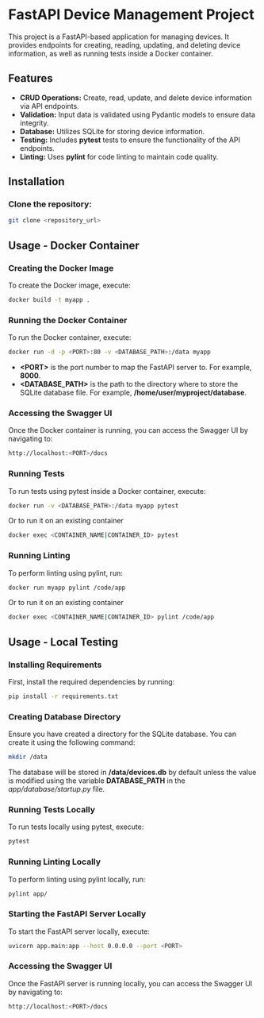 # FastAPI Device Management Project

This project is a FastAPI-based application for managing devices.
It provides endpoints for creating, reading, updating, and deleting device information, as well as running tests inside a Docker container.

## Features
- **CRUD Operations:** Create, read, update, and delete device information via API endpoints.
- **Validation:** Input data is validated using Pydantic models to ensure data integrity.
- **Database:** Utilizes SQLite for storing device information.
- **Testing:** Includes **pytest** tests to ensure the functionality of the API endpoints.
- **Linting:** Uses **pylint** for code linting to maintain code quality.

## Installation
### Clone the repository:

```bash
git clone <repository_url>
```

## Usage - Docker Container
### Creating the Docker Image
To create the Docker image, execute:

```bash
docker build -t myapp .
```

### Running the Docker Container
To run the Docker container, execute:

```bash
docker run -d -p <PORT>:80 -v <DATABASE_PATH>:/data myapp
```

* **\<PORT>** is the port number to map the FastAPI server to. For example, **8000**.
* **\<DATABASE_PATH>** is the path to the directory where to store the SQLite database file. For example, **/home/user/myproject/database**.

### Accessing the Swagger UI
Once the Docker container is running, you can access the Swagger UI by navigating to:

```bash
http://localhost:<PORT>/docs
```
### Running Tests
To run tests using pytest inside a Docker container, execute:
```bash
docker run -v <DATABASE_PATH>:/data myapp pytest
```

Or to run it on an existing container
```bash
docker exec <CONTAINER_NAME|CONTAINER_ID> pytest
```

### Running Linting
To perform linting using pylint, run:

```bash
docker run myapp pylint /code/app
```

Or to run it on an existing container
```bash
docker exec <CONTAINER_NAME|CONTAINER_ID> pylint /code/app
```

## Usage - Local Testing
### Installing Requirements
First, install the required dependencies by running:

```bash
pip install -r requirements.txt
```

### Creating Database Directory
Ensure you have created a directory for the SQLite database. You can create it using the following command:

```bash
mkdir /data
```

The database will be stored in **/data/devices.db** by default
unless the value is modified using the variable **DATABASE_PATH** in the *app/database/startup.py* file.

### Running Tests Locally
To run tests locally using pytest, execute:

```bash
pytest
```

### Running Linting Locally
To perform linting using pylint locally, run:

```bash
pylint app/
```

### Starting the FastAPI Server Locally
To start the FastAPI server locally, execute:

```bash
uvicorn app.main:app --host 0.0.0.0 --port <PORT>
```

### Accessing the Swagger UI
Once the FastAPI server is running locally, you can access the Swagger UI by navigating to:

```bash
http://localhost:<PORT>/docs
```
